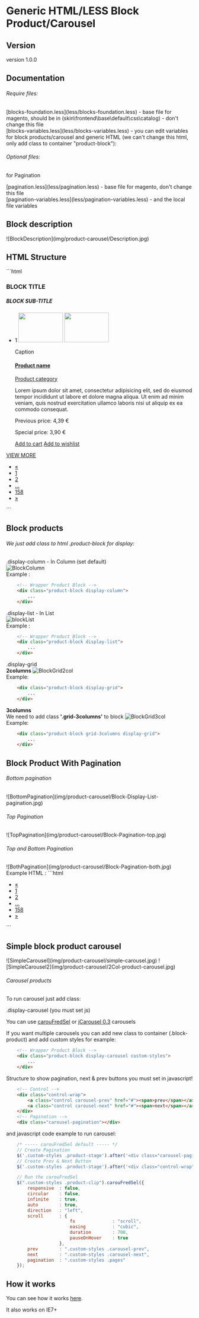 Generic HTML/LESS Block Product/Carousel
================

<h2>Version</h2>
version 1.0.0

<h2>Documentation</h2>

<h6>Require files:</h6>
[blocks-foundation.less](less/blocks-foundation.less) - base file for magento, should be in (skin\frontend\base\default\css\catalog) - don't change this file <br>
[blocks-variables.less](less/blocks-variables.less) - you can edit variables for block products/carousel
and generic HTML (we can't change this html, only add class to container "product-block"):
<h6>Optional files:</h6>
<p>for Pagination</p>
[pagination.less](less/pagination.less) - base file for magento, don't change this file <br>
[pagination-variables.less](less/pagination-variables.less) - and the local file variables

<h2>Block description</h2>  
![BlockDescription](img/product-carousel/Description.jpg)
<h2>HTML Structure</h2>
```html
    <!-- Wrapper Product Block -->
    <div class="product-block">
        <!-- Block Title -->
        <h3 class="block-title"><span class="icon"></span>BLOCK TITLE</h3>
        <h5 class="block-subtitle">BLOCK SUB-TITLE</h5>
        <!-- Product Stage -->
        <div class="product-stage">
            <!-- Product Clip -->
            <ul class="product-clip">
                <li itemtype="http://data-vocabulary.org/Product" itemscope="">
                    <!-- Item -->
                    <div class="product-item">
                        <!-- Number -->
                        <span class="number">1</span>
                        <!-- Product image -->
                        <!-- Product image without link -->
                        <img class="image" src="http://placehold.it/120x80/4C4266/ffffff" width="120" height="80" alt="" itemprop="image" />
                        <!-- Product image with link -->
                        <a class="image-link" href="#" title="" ><img src="http://placehold.it/120x80/4C4266/ffffff" width="120" height="80" alt="" itemprop="image" /></a>
                        <!-- Caption -->
                        <div class="caption"><p>Caption</p></div>
                        <!-- Product detail -->
                        <div class="detail">
                            <!-- Product info -->
                            <div class="info">
                                <!-- Product name -->
                                <h4 class="product-name"><a href="#" itemprop="name">Product name</a></h4>
                                <!-- Product category -->
                                <a class="product-category" href="#" itemprop="category">Product category</a>
                                <!-- Product description -->
                                <p class="product-description" itemprop="description">Lorem ipsum dolor sit amet, consectetur adipisicing elit, sed do eiusmod tempor incididunt ut labore et dolore magna aliqua. Ut enim ad minim veniam, quis nostrud exercitation ullamco laboris nisi ut aliquip ex ea commodo consequat.</p>
                            </div>
                            <!-- Product rating -->
                            <div class="rating" title="Quality" data-rating="4"><meta itemprop="rating" content="4" /></div>
                            <!-- Price Box -->
                            <div class="price-box" itemtype="http://data-vocabulary.org/Offer" itemscope="" itemprop="offerDetails">
                                <meta content="EUR" itemprop="currency">
                                <!-- Special price -->
                                <p class="old-price">
                                    <span class="price-label">Previous price:</span>
                                    <span class="price">4,39&nbsp;€</span>
                                </p>
                                <!-- Current price -->
                                <p class="special-price" itemprop="price">
                                    <span class="price-label">Special price:</span>
                                    <span class="price">3,90&nbsp;€</span>
                                </p>
                            </div>
                            <!-- Product buttons -->
                            <div class="product-buttons">
                                <!-- Button add to cart -->
                                <a class="btn add-to-cart" href="#"><span>Add to cart</span></a>
                                <!-- Button add to wishlist -->
                                <a class="btn add-to-wishlist" href="#"><span>Add to wishlist</span></a>
                            </div>
                        </div>
                    </div>
                </li>
            </ul>
        </div>
        <!-- Bottom text -->
        <div class="bottom-text">
            <a href="#"><span>VIEW MORE</span></a>
        </div>
        <!-- Pagination -->
            <ul class="pagination-container">
                <li class="pagination-previous disabled">
                    <a class="previous" href="#" title="Previous">«</a>
                </li>
                <li class="active">
                    <a href="#">1</a>
                </li>
                <li>
                    <a href="/">2</a>
                </li>
                <li class="disabled dots">
                    <a href="#">...</a>
                </li>
                <li>
                    <a href="/">158</a>
                </li>
                <li class="pagination-next">
                    <a class="next" href="/" title="Next">»</a>
                </li>
            </ul>
    </div>
```

<h2>Block products</h2>
<h6>We just add class to html .product-block for display:</h6>

.display-column - In Column (set default) <br>
![BlockColumn](img/product-carousel/Block-Display-block.jpg)  
Example :
```html
    <!-- Wrapper Product Block -->
    <div class="product-block display-column">
        ...
    </div>
```  
.display-list - In List <br>
![blockList](img/product-carousel/Block-Display-List.jpg)  
Example :
```html
    <!-- Wrapper Product Block -->
    <div class="product-block display-list">
        ...
    </div>
```  
.display-grid<br>
**2columns**
![BlockGrid2col](img/product-carousel/Block-Display-Grid-2col.jpg)  
Example:  
```html
    <div class="product-block display-grid">
        ...
    </div>
```  
**3columns**  
We need to add class **'.grid-3columns'** to block
![BlockGrid3col](../resources/img/product-carousel/Block-Display-Grid.jpg)  
Example:  
```html
    <div class="product-block grid-3columns display-grid">
        ...
    </div>
```  

<h2>Block Product With Pagination</h2>
<h6>Bottom pagination</h6>
![BottomPagination](img/product-carousel/Block-Display-List-pagination.jpg)
<h6>Top Pagination</h6>
![TopPagination](img/product-carousel/Block-Pagination-top.jpg)
<h6>Top and Bottom Pagination</h6>
![BothPagination](img/product-carousel/Block-Pagination-both.jpg)
Example HTML :  
```html
    <!-- Pagination -->
    <ul class="pagination-container">
        <li class="pagination-previous disabled">
            <a class="previous" href="#" title="Previous">«</a>
        </li>
        <li class="active">
            <a href="#">1</a>
        </li>
        <li>
            <a href="/">2</a>
        </li>
        <li class="disabled dots">
            <a href="#">...</a>
        </li>
        <li>
            <a href="/">158</a>
        </li>
        <li class="pagination-next">
            <a class="next" href="/" title="Next">»</a>
        </li>
    </ul>
```
<h2>Simple block product carousel</h2>
![SimpleCarousel](img/product-carousel/simple-carousel.jpg)
![SimpleCarousel2](img/product-carousel/2Col-product-carousel.jpg)  
<h6>Carousel products</h6>

To run carousel just add class:

.display-carousel (you must set js)

You can use <a href="http://caroufredsel.dev7studios.com/">carouFredSel</a> or <a href="https://github.com/jsor/jcarousel">jCarousel 0.3</a> carousels

If you want multiple carousels you can add new class to container (.block-product) and add custom styles for example:
```html
    <!-- Wrapper Product Block -->
    <div class="product-block display-carousel custom-styles">
        ...
    </div>
```

Structure to show pagination, next & prev buttons you must set in javascript!
```html
    <!-- Control -->
    <div class="control-wrap">
        <a class="control carousel-prev" href="#"><span>prev</span></a>
        <a class="control carousel-next" href="#"><span>next</span></a>
    </div>
    <!-- Pagination -->
    <div class="carousel-pagination"></div>
```

and javascript code example to run carousel:

```javascript
    /* ----- carouFredSel default ----- */
    // Create Pagination
    $('.custom-styles .product-stage').after('<div class="carousel-pagination pages"></div>');
    // Create Prev & Next Button
    $('.custom-styles .product-stage').after('<div class="control-wrap"><a class="control carousel-prev" href="#"><span>prev</span></a> <a class="control carousel-next" href="#"><span>next</span></a></div>');

    // Run the carouFredSel
    $(".custom-styles .product-clip").carouFredSel({
        responsive  : false,
        circular    : false,
        infinite    : true,
        auto        : true,
        direction   : "left",
        scroll      : {
                        fx              : "scroll",
                        easing          : "cubic",
                        duration        : 700,
                        pauseOnHover    : true
                    },
        prev        : ".custom-styles .carousel-prev",
        next        : ".custom-styles .carousel-next",
        pagination  : ".custom-styles .pages"
    });
```

<h2>How it works</h2>
You can see how it works <a href="http://generic.balmor.eu/product-carousel/">here</a>.

It also works on IE7+
